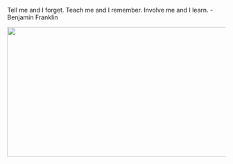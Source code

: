 <div>
  <div>
    <p>
      Tell me and I forget. Teach me and I remember. Involve me and I learn. - Benjamin Franklin
    </p>
  </div>
  <div align="center">
    <img
      src="https://media.giphy.com/media/dWesBcTLavkZuG35MI/giphy.gif"
      width="600"
      height="300"
    />
  </div>
  </div>
